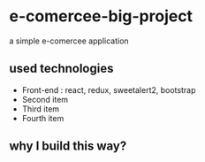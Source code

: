 # e-comercee-big-project
<p>a simple e-comercee application</p>

## used technologies
<ul>
  <li>Front-end : react, redux, sweetalert2, bootstrap</li>
  <li>Second item</li>
  <li>Third item</li>
  <li>Fourth item</li>
</ul> 

## why I build this way?

